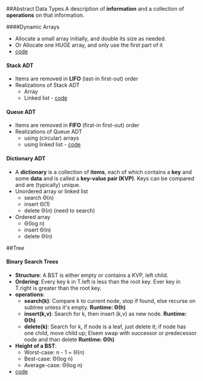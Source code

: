 ##Abstract Data Types
A description of **information** and a collection of **operations** on that information.

####Dynamic Arrays  
- Allocate a small array initially, and double its size as needed.
- Or Allocate one HUGE array, and only use the first part of it
- [code](https://github.com/jingt06/Algorithms/blob/master/DataStructures/Dynamic_Array.cc)

#### Stack ADT
- Items are removed in **LIFO** (last-in first-out) order
- Realizations of Stack ADT
  - Array
  - Linked list - [code](https://github.com/jingt06/Algorithms/blob/master/DataStructures/stack.cc) 


#### Queue ADT
- Items are removed in **FIFO** (first-in first-out) order
- Realizations of Queue ADT
  - using (circular) arrays
  - using linked list - [code](https://github.com/jingt06/Algorithms/blob/master/DataStructures/queue.cc) 

#### Dictionary ADT
- A **dictionary** is a collection of **items**, each of which contains a **key** and some **data** and is called a **key-value pair (KVP)**. Keys can be compared and are (typically) unique.  
- Unordered array or linked list
  - search Θ(n)
  - insert Θ(1)
  - delete Θ(n) (need to search)
- Ordered array
  - Θ(log n)
  - insert Θ(n)
  - delete Θ(n) 

##Tree
#### Binary Search Trees
- **Structure**: A BST is either empty or contains a KVP, left child.
- **Ordering**: Every key k in T.left is less than the root key. Ever key in T.right is greater than the root key.
- **operations**: 
  - **search(k)**: Compare k to current node, stop if found, else recurse on subtree unless it's empty. **Runtime: Θ(h)**
  - **insert(k,v)**: Search for k, then insert (k,v) as new node. **Runtime: Θ(h)**
  - **delete(k)**: Search for k, if node is a leaf, just delete it; if node has one child, move child up; Elsem swap with successor or predecessor node and than delete **Runtime: Θ(h)**
- **Height of a BST**: 
  - Worst-case: n - 1 = Θ(n)
  - Best-case: Θ(log n)
  - Average-case: Θ(log n)
- [code](https://github.com/jingt06/Algorithms/blob/master/DataStructures/BST.cc)